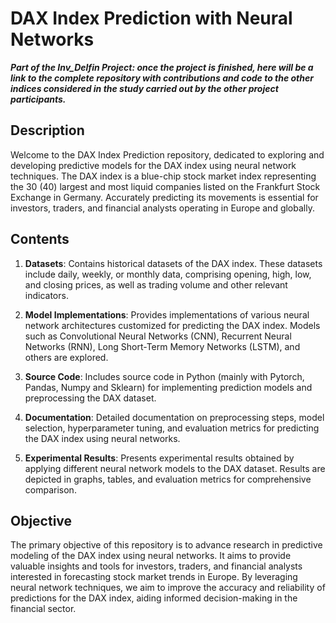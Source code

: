 # DAX Index Prediction with Neural Networks

***Part of the Inv_Delfin Project: once the project is finished, here will be a link to the complete repository with contributions and code to the other indices considered in the study carried out by the other project participants.***

## Description

Welcome to the DAX Index Prediction repository, dedicated to exploring and developing predictive models for the DAX index using neural network techniques. The DAX index is a blue-chip stock market index representing the 30 (40) largest and most liquid companies listed on the Frankfurt Stock Exchange in Germany. Accurately predicting its movements is essential for investors, traders, and financial analysts operating in Europe and globally.

## Contents

1. **Datasets**: Contains historical datasets of the DAX index. These datasets include daily, weekly, or monthly data, comprising opening, high, low, and closing prices, as well as trading volume and other relevant indicators.

2. **Model Implementations**: Provides implementations of various neural network architectures customized for predicting the DAX index. Models such as Convolutional Neural Networks (CNN), Recurrent Neural Networks (RNN), Long Short-Term Memory Networks (LSTM), and others are explored.

3. **Source Code**: Includes source code in Python (mainly with Pytorch, Pandas, Numpy and Sklearn)  for implementing prediction models and preprocessing the DAX dataset.

4. **Documentation**: Detailed documentation on preprocessing steps, model selection, hyperparameter tuning, and evaluation metrics for predicting the DAX index using neural networks.

5. **Experimental Results**: Presents experimental results obtained by applying different neural network models to the DAX dataset. Results are depicted in graphs, tables, and evaluation metrics for comprehensive comparison.



## Objective

The primary objective of this repository is to advance research in predictive modeling of the DAX index using neural networks. It aims to provide valuable insights and tools for investors, traders, and financial analysts interested in forecasting stock market trends in Europe. By leveraging neural network techniques, we aim to improve the accuracy and reliability of predictions for the DAX index, aiding informed decision-making in the financial sector.

